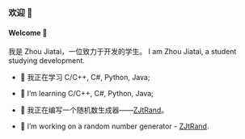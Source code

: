 ### 欢迎 👋
#### Welcome 👋

我是 Zhou Jiatai，一位致力于开发的学生。
I am Zhou Jiatai, a student studying development.

- 🌱 我正在学习 C/C++, C#, Python, Java;
- 🌱 I’m learning C/C++, C#, Python, Java;

- 🔭 我正在编写一个随机数生成器——[ZJtRand](https://github.com/ZhouJiatai/ZJtRand)。
- 🔭 I’m working on a random number generator - [ZJtRand](https://github.com/ZhouJiatai/ZJtRand).

<!--
**ZhouJiatai/ZhouJiatai** is a ✨ _special_ ✨ repository because its `README.md` (this file) appears on your GitHub profile.

Here are some ideas to get you started:

- 🔭 I’m currently working on ...
- 🌱 I’m currently learning ...
- 👯 I’m looking to collaborate on ...
- 🤔 I’m looking for help with ...
- 💬 Ask me about ...
- 📫 How to reach me: ...
- 😄 Pronouns: ...
- ⚡ Fun fact: ...
-->
